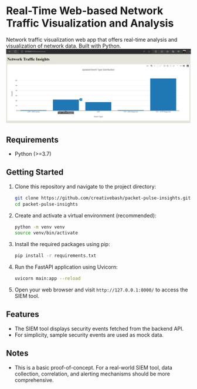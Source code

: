 # Real-Time Web-based Network Traffic Visualization and Analysis

Network traffic visualization web app that offers real-time analysis and visualization of network data. Built with Python.
![Screenshot of network traffic insight page](https://github.com/creativebash/packet-pulse-insights/blob/main/Screenshot.png)

## Requirements

- Python (>=3.7)

## Getting Started

1. Clone this repository and navigate to the project directory:

    ```bash
    git clone https://github.com/creativebash/packet-pulse-insights.git
    cd packet-pulse-insights
    ```

2. Create and activate a virtual environment (recommended):

    ```bash
    python -m venv venv
    source venv/bin/activate
    ```

3. Install the required packages using pip:

    ```bash
    pip install -r requirements.txt
    ```

4. Run the FastAPI application using Uvicorn:

    ```bash
    uvicorn main:app --reload
    ```

5. Open your web browser and visit `http://127.0.0.1:8000/` to access the SIEM tool.

## Features

- The SIEM tool displays security events fetched from the backend API.
- For simplicity, sample security events are used as mock data.

## Notes

- This is a basic proof-of-concept. For a real-world SIEM tool, data collection, correlation, and alerting mechanisms should be more comprehensive.
